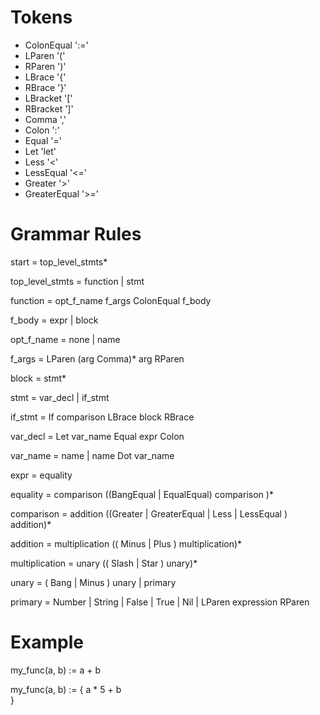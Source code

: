 # Tokens
  
- ColonEqual	':='
- LParen	'('
- RParen	')'
- LBrace	'{'
- RBrace	'}'
- LBracket	'['
- RBracket	']'
- Comma		','
- Colon		':'
- Equal		'='
- Let		'let'
- Less		'<'
- LessEqual	'<='
- Greater	'>'
- GreaterEqual	'>='


# Grammar Rules

start = top_level_stmts*

top_level_stmts = function | stmt

function = opt_f_name f_args ColonEqual f_body

f_body = expr | block

opt_f_name = none | name

f_args = LParen (arg Comma)* arg RParen

block = stmt*

stmt = var_decl | if_stmt

if_stmt = If comparison LBrace block RBrace

var_decl = Let var_name Equal expr Colon

var_name = name | name Dot var_name

expr = equality

equality = comparison  ((BangEqual | EqualEqual) comparison )*

comparison = addition ((Greater | GreaterEqual | Less | LessEqual ) addition)*

addition = multiplication (( Minus | Plus ) multiplication)*

multiplication = unary (( Slash | Star ) unary)*

unary = ( Bang | Minus ) unary | primary

primary = Number | String | False | True | Nil | LParen expression RParen

# Example

my_func(a, b) := a + b

my_func(a, b) := {
  a * 5 + b	   
}

